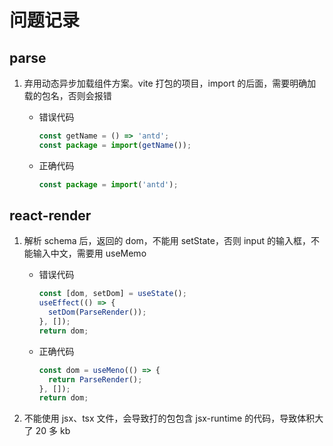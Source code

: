 # 问题记录

## parse

1. 弃用动态异步加载组件方案。vite 打包的项目，import 的后面，需要明确加载的包名，否则会报错

   - 错误代码

     ```jsx
     const getName = () => 'antd';
     const package = import(getName());
     ```

   - 正确代码

     ```jsx
     const package = import('antd');
     ```

## react-render

1. 解析 schema 后，返回的 dom，不能用 setState，否则 input 的输入框，不能输入中文，需要用 useMemo

   - 错误代码

     ```jsx
     const [dom, setDom] = useState();
     useEffect(() => {
       setDom(ParseRender());
     }, []);
     return dom;
     ```

   - 正确代码

     ```jsx
     const dom = useMeno(() => {
       return ParseRender();
     }, []);
     return dom;
     ```

2. 不能使用 jsx、tsx 文件，会导致打的包包含 jsx-runtime 的代码，导致体积大了 20 多 kb

